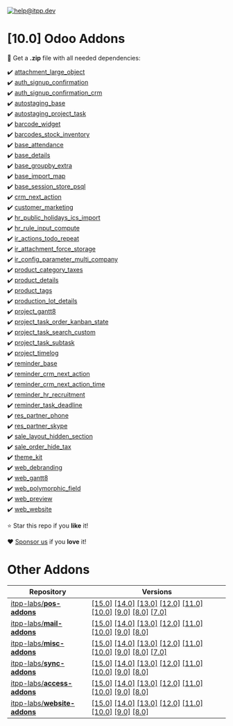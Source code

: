 [![help@itpp.dev](https://itpp.dev/images/infinity-readme.png)](mailto:help@itpp.dev)
# [10.0] Odoo Addons

:open_file_folder: Get a **.zip** file with all needed dependencies:

:heavy_check_mark: [attachment_large_object](https://apps.odoo.com/apps/modules/10.0/attachment_large_object/)
<br/>:heavy_check_mark: [auth_signup_confirmation](https://apps.odoo.com/apps/modules/10.0/auth_signup_confirmation/)
<br/>:heavy_check_mark: [auth_signup_confirmation_crm](https://apps.odoo.com/apps/modules/10.0/auth_signup_confirmation_crm/)
<br/>:heavy_check_mark: [autostaging_base](https://apps.odoo.com/apps/modules/10.0/autostaging_base/)
<br/>:heavy_check_mark: [autostaging_project_task](https://apps.odoo.com/apps/modules/10.0/autostaging_project_task/)
<br/>:heavy_check_mark: [barcode_widget](https://apps.odoo.com/apps/modules/10.0/barcode_widget/)
<br/>:heavy_check_mark: [barcodes_stock_inventory](https://apps.odoo.com/apps/modules/10.0/barcodes_stock_inventory/)
<br/>:heavy_check_mark: [base_attendance](https://apps.odoo.com/apps/modules/10.0/base_attendance/)
<br/>:heavy_check_mark: [base_details](https://apps.odoo.com/apps/modules/10.0/base_details/)
<br/>:heavy_check_mark: [base_groupby_extra](https://apps.odoo.com/apps/modules/10.0/base_groupby_extra/)
<br/>:heavy_check_mark: [base_import_map](https://apps.odoo.com/apps/modules/10.0/base_import_map/)
<br/>:heavy_check_mark: [base_session_store_psql](https://apps.odoo.com/apps/modules/10.0/base_session_store_psql/)
<br/>:heavy_check_mark: [crm_next_action](https://apps.odoo.com/apps/modules/10.0/crm_next_action/)
<br/>:heavy_check_mark: [customer_marketing](https://apps.odoo.com/apps/modules/10.0/customer_marketing/)
<br/>:heavy_check_mark: [hr_public_holidays_ics_import](https://apps.odoo.com/apps/modules/10.0/hr_public_holidays_ics_import/)
<br/>:heavy_check_mark: [hr_rule_input_compute](https://apps.odoo.com/apps/modules/10.0/hr_rule_input_compute/)
<br/>:heavy_check_mark: [ir_actions_todo_repeat](https://apps.odoo.com/apps/modules/10.0/ir_actions_todo_repeat/)
<br/>:heavy_check_mark: [ir_attachment_force_storage](https://apps.odoo.com/apps/modules/10.0/ir_attachment_force_storage/)
<br/>:heavy_check_mark: [ir_config_parameter_multi_company](https://apps.odoo.com/apps/modules/10.0/ir_config_parameter_multi_company/)
<br/>:heavy_check_mark: [product_category_taxes](https://apps.odoo.com/apps/modules/10.0/product_category_taxes/)
<br/>:heavy_check_mark: [product_details](https://apps.odoo.com/apps/modules/10.0/product_details/)
<br/>:heavy_check_mark: [product_tags](https://apps.odoo.com/apps/modules/10.0/product_tags/)
<br/>:heavy_check_mark: [production_lot_details](https://apps.odoo.com/apps/modules/10.0/production_lot_details/)
<br/>:heavy_check_mark: [project_gantt8](https://apps.odoo.com/apps/modules/10.0/project_gantt8/)
<br/>:heavy_check_mark: [project_task_order_kanban_state](https://apps.odoo.com/apps/modules/10.0/project_task_order_kanban_state/)
<br/>:heavy_check_mark: [project_task_search_custom](https://apps.odoo.com/apps/modules/10.0/project_task_search_custom/)
<br/>:heavy_check_mark: [project_task_subtask](https://apps.odoo.com/apps/modules/10.0/project_task_subtask/)
<br/>:heavy_check_mark: [project_timelog](https://apps.odoo.com/apps/modules/10.0/project_timelog/)
<br/>:heavy_check_mark: [reminder_base](https://apps.odoo.com/apps/modules/10.0/reminder_base/)
<br/>:heavy_check_mark: [reminder_crm_next_action](https://apps.odoo.com/apps/modules/10.0/reminder_crm_next_action/)
<br/>:heavy_check_mark: [reminder_crm_next_action_time](https://apps.odoo.com/apps/modules/10.0/reminder_crm_next_action_time/)
<br/>:heavy_check_mark: [reminder_hr_recruitment](https://apps.odoo.com/apps/modules/10.0/reminder_hr_recruitment/)
<br/>:heavy_check_mark: [reminder_task_deadline](https://apps.odoo.com/apps/modules/10.0/reminder_task_deadline/)
<br/>:heavy_check_mark: [res_partner_phone](https://apps.odoo.com/apps/modules/10.0/res_partner_phone/)
<br/>:heavy_check_mark: [res_partner_skype](https://apps.odoo.com/apps/modules/10.0/res_partner_skype/)
<br/>:heavy_check_mark: [sale_layout_hidden_section](https://apps.odoo.com/apps/modules/10.0/sale_layout_hidden_section/)
<br/>:heavy_check_mark: [sale_order_hide_tax](https://apps.odoo.com/apps/modules/10.0/sale_order_hide_tax/)
<br/>:heavy_check_mark: [theme_kit](https://apps.odoo.com/apps/modules/10.0/theme_kit/)
<br/>:heavy_check_mark: [web_debranding](https://apps.odoo.com/apps/modules/10.0/web_debranding/)
<br/>:heavy_check_mark: [web_gantt8](https://apps.odoo.com/apps/modules/10.0/web_gantt8/)
<br/>:heavy_check_mark: [web_polymorphic_field](https://apps.odoo.com/apps/modules/10.0/web_polymorphic_field/)
<br/>:heavy_check_mark: [web_preview](https://apps.odoo.com/apps/modules/10.0/web_preview/)
<br/>:heavy_check_mark: [web_website](https://apps.odoo.com/apps/modules/10.0/web_website/)

:star: Star this repo if you **like** it!

:heart: [Sponsor us](https://patreon.com/itpp) if you **love** it!

Other Addons
============

| Repository | Versions |
|------------|----------|
| [itpp-labs/**pos-addons**](https://github.com/itpp-labs/pos-addons) | [[15.0]](https://github.com/itpp-labs/pos-addons/tree/15.0#readme) [[14.0]](https://github.com/itpp-labs/pos-addons/tree/14.0#readme) [[13.0]](https://github.com/itpp-labs/pos-addons/tree/13.0#readme) [[12.0]](https://github.com/itpp-labs/pos-addons/tree/12.0#readme) [[11.0]](https://github.com/itpp-labs/pos-addons/tree/11.0#readme) [[10.0]](https://github.com/itpp-labs/pos-addons/tree/10.0#readme) [[9.0]](https://github.com/itpp-labs/pos-addons/tree/9.0#readme) [[8.0]](https://github.com/itpp-labs/pos-addons/tree/8.0#readme) [[7.0]](https://github.com/itpp-labs/pos-addons/tree/7.0#readme) |
| [itpp-labs/**mail-addons**](https://github.com/itpp-labs/mail-addons) | [[15.0]](https://github.com/itpp-labs/mail-addons/tree/15.0#readme) [[14.0]](https://github.com/itpp-labs/mail-addons/tree/14.0#readme) [[13.0]](https://github.com/itpp-labs/mail-addons/tree/13.0#readme) [[12.0]](https://github.com/itpp-labs/mail-addons/tree/12.0#readme) [[11.0]](https://github.com/itpp-labs/mail-addons/tree/11.0#readme) [[10.0]](https://github.com/itpp-labs/mail-addons/tree/10.0#readme) [[9.0]](https://github.com/itpp-labs/mail-addons/tree/9.0#readme) [[8.0]](https://github.com/itpp-labs/mail-addons/tree/8.0#readme) |
| [itpp-labs/**misc-addons**](https://github.com/itpp-labs/misc-addons) | [[15.0]](https://github.com/itpp-labs/misc-addons/tree/15.0#readme) [[14.0]](https://github.com/itpp-labs/misc-addons/tree/14.0#readme) [[13.0]](https://github.com/itpp-labs/misc-addons/tree/13.0#readme) [[12.0]](https://github.com/itpp-labs/misc-addons/tree/12.0#readme) [[11.0]](https://github.com/itpp-labs/misc-addons/tree/11.0#readme) [[10.0]](https://github.com/itpp-labs/misc-addons/tree/10.0#readme) [[9.0]](https://github.com/itpp-labs/misc-addons/tree/9.0#readme) [[8.0]](https://github.com/itpp-labs/misc-addons/tree/8.0#readme) [[7.0]](https://github.com/itpp-labs/misc-addons/tree/7.0#readme) |
| [itpp-labs/**sync-addons**](https://github.com/itpp-labs/sync-addons) | [[15.0]](https://github.com/itpp-labs/sync-addons/tree/15.0#readme) [[14.0]](https://github.com/itpp-labs/sync-addons/tree/14.0#readme) [[13.0]](https://github.com/itpp-labs/sync-addons/tree/13.0#readme) [[12.0]](https://github.com/itpp-labs/sync-addons/tree/12.0#readme) [[11.0]](https://github.com/itpp-labs/sync-addons/tree/11.0#readme) [[10.0]](https://github.com/itpp-labs/sync-addons/tree/10.0#readme) [[9.0]](https://github.com/itpp-labs/sync-addons/tree/9.0#readme) [[8.0]](https://github.com/itpp-labs/sync-addons/tree/8.0#readme) |
| [itpp-labs/**access-addons**](https://github.com/itpp-labs/access-addons) | [[15.0]](https://github.com/itpp-labs/access-addons/tree/15.0#readme) [[14.0]](https://github.com/itpp-labs/access-addons/tree/14.0#readme) [[13.0]](https://github.com/itpp-labs/access-addons/tree/13.0#readme) [[12.0]](https://github.com/itpp-labs/access-addons/tree/12.0#readme) [[11.0]](https://github.com/itpp-labs/access-addons/tree/11.0#readme) [[10.0]](https://github.com/itpp-labs/access-addons/tree/10.0#readme) [[9.0]](https://github.com/itpp-labs/access-addons/tree/9.0#readme) [[8.0]](https://github.com/itpp-labs/access-addons/tree/8.0#readme) |
| [itpp-labs/**website-addons**](https://github.com/itpp-labs/website-addons) | [[15.0]](https://github.com/itpp-labs/website-addons/tree/15.0#readme) [[14.0]](https://github.com/itpp-labs/website-addons/tree/14.0#readme) [[13.0]](https://github.com/itpp-labs/website-addons/tree/13.0#readme) [[12.0]](https://github.com/itpp-labs/website-addons/tree/12.0#readme) [[11.0]](https://github.com/itpp-labs/website-addons/tree/11.0#readme) [[10.0]](https://github.com/itpp-labs/website-addons/tree/10.0#readme) [[9.0]](https://github.com/itpp-labs/website-addons/tree/9.0#readme) [[8.0]](https://github.com/itpp-labs/website-addons/tree/8.0#readme) |
